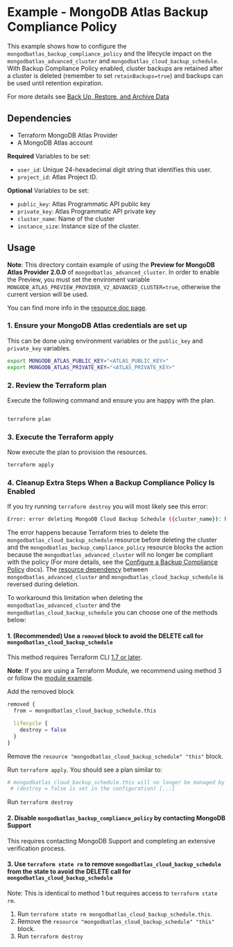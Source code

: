 # Example - MongoDB Atlas Backup Compliance Policy
This example shows how to configure the `mongodbatlas_backup_compliance_policy` and the lifecycle impact on the `mongodbatlas_advanced_cluster` and `mongodbatlas_cloud_backup_schedule`. With Backup Compliance Policy enabled, cluster backups are retained after a cluster is deleted (remember to set `retainBackups=true`) and backups can be used until retention expiration.

For more details see [Back Up, Restore, and Archive Data](https://www.mongodb.com/docs/atlas/backup-restore-cluster/)

## Dependencies

- Terraform MongoDB Atlas Provider
- A MongoDB Atlas account

**Required** Variables to be set:
- `user_id`: Unique 24-hexadecimal digit string that identifies this user.
- `project_id`: Atlas Project ID.

**Optional** Variables to be set:
- `public_key`: Atlas Programmatic API public key
- `private_key`: Atlas Programmatic API private key
- `cluster_name`: Name of the cluster
- `instance_size`: Instance size of the cluster.

## Usage

**Note**: This directory contain example of using the **Preview for MongoDB Atlas Provider 2.0.0** of `mongodbatlas_advanced_cluster`. In order to enable the Preview, you must set the enviroment variable `MONGODB_ATLAS_PREVIEW_PROVIDER_V2_ADVANCED_CLUSTER=true`, otherwise the current version will be used.

You can find more info in the [resource doc page](https://registry.terraform.io/providers/mongodb/mongodbatlas/latest/docs/resources/advanced_cluster%2520%2528preview%2520provider%25202.0.0%2529).


### 1. Ensure your MongoDB Atlas credentials are set up

This can be done using environment variables or the `public_key` and `private_key` variables.

```bash
export MONGODB_ATLAS_PUBLIC_KEY="<ATLAS_PUBLIC_KEY>"
export MONGODB_ATLAS_PRIVATE_KEY="<ATLAS_PRIVATE_KEY>"
```
### 2. Review the Terraform plan

Execute the following command and ensure you are happy with the plan.


```bash

terraform plan
```

### 3. Execute the Terraform apply

Now execute the plan to provision the resources.

```bash
terraform apply
```

### 4. Cleanup Extra Steps When a Backup Compliance Policy Is Enabled
If you try running `terraform destroy` you will most likely see this error:

```bash
Error: error deleting MongoDB Cloud Backup Schedule ({cluster_name}): https://cloud-dev.mongodb.com/api/atlas/v2/groups/{project_id}/clusters/{cluster_name}/backup/schedule DELETE: HTTP 400 Bad Request (Error code: "BACKUP_POLICIES_NOT_MEETING_BACKUP_COMPLIANCE_POLICY_REQUIREMENTS") Detail: The following backup policies do not comply with the specified backup compliance policy: [...]
```

The error happens because Terraform tries to delete the `mongodbatlas_cloud_backup_schedule` resource before deleting the cluster and the `mongodbatlas_backup_compliance_policy` resource blocks the action because the `mongodbatlas_advanced_cluster` will no longer be compliant with the policy (For more details, see the [Configure a Backup Compliance Policy](https://www.mongodb.com/docs/atlas/backup/cloud-backup/backup-compliance-policy/#configure-a-backup-compliance-policy) docs).
The [resource dependency](https://developer.hashicorp.com/terraform/language/resources/behavior#resource-dependencies) between `mongodbatlas_advanced_cluster` and `mongodbatlas_cloud_backup_schedule` is reversed during deletion.

To workaround this limitation when deleting the `mongodbatlas_advanced_cluster` and the `mongodbatlas_cloud_backup_schedule` you can choose one of the methods below:


#### 1. (Recommended) Use a `removed` block to avoid the DELETE call for `mongodbatlas_cloud_backup_schedule`
This method requires Terraform CLI [1.7 or later](https://developer.hashicorp.com/terraform/language/resources/syntax#removing-resources).

**Note**: If you are using a Terraform Module, we recommend using method 3 or follow the [module example](../module/README.md#different-cleanup-when-using-the-removed-block-for-a-module).

Add the removed block
```terraform
removed {
  from = mongodbatlas_cloud_backup_schedule.this

  lifecycle {
    destroy = false
  }
}
```
Remove the `resource "mongodbatlas_cloud_backup_schedule" "this"` block.

Run `terraform apply`. You should see a plan similar to:

```bash
# mongodbatlas_cloud_backup_schedule.this will no longer be managed by Terraform, but will not be destroyed
 # (destroy = false is set in the configuration) [...]
 ```

 Run `terraform destroy`


#### 2. Disable `mongodbatlas_backup_compliance_policy` by contacting MongoDB Support
This requires contacting MongoDB Support and completing an extensive verification process.

#### 3. Use `terraform state rm` to remove `mongodbatlas_cloud_backup_schedule` from the state to avoid the DELETE call for `mongodbatlas_cloud_backup_schedule`
Note: This is identical to method 1 but requires access to `terraform state rm`.

1. Run `terraform state rm mongodbatlas_cloud_backup_schedule.this`.
2. Remove the `resource "mongodbatlas_cloud_backup_schedule" "this"` block.
3. Run `terraform destroy`
